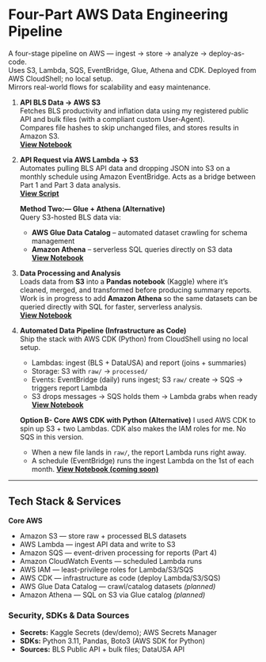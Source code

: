 # Four-Part AWS Data Engineering Pipeline
A four-stage pipeline on AWS — ingest → store → analyze → deploy-as-code.  
Uses S3, Lambda, SQS, EventBridge, Glue, Athena and CDK.  Deployed from AWS CloudShell; no local setup.  
Mirrors real-world flows for scalability and easy maintenance.

1. **API BLS Data → AWS S3**  
   Fetches BLS productivity and inflation data using my registered public API and bulk files (with a compliant custom User-Agent).  
   Compares file hashes to skip unchanged files, and stores results in Amazon S3.  
   **[View Notebook](s3-pipeline-bls-api-part1.ipynb)**

2. **API Request via AWS Lambda → S3**  
   Automates pulling BLS API data and dropping JSON into S3 on a monthly schedule using Amazon EventBridge.
   Acts as a bridge between Part 1 and Part 3 data analysis.  
   **[View Script](https://github.com/ScottySchmidt/AWS_DataEngineer_API/blob/main/lambda_bls_api_part2.py)**

   **Method Two:— Glue + Athena (Alternative)**  
   Query S3-hosted BLS data via:  
   - **AWS Glue Data Catalog** – automated dataset crawling for schema management  
   - **Amazon Athena** – serverless SQL queries directly on S3 data  
   **[View Notebook](glue-athena-part2-5a.ipynb)**

3. **Data Processing and Analysis**  
   Loads data from **S3** into a **Pandas notebook** (Kaggle) where it’s cleaned, merged, and transformed before producing summary reports.  
   Work is in progress to add **Amazon Athena** so the same datasets can be queried directly with SQL for faster, serverless analysis.  
   **[View Notebook](aws-data-pipeline-warehouse-part3.ipynb)**

4. **Automated Data Pipeline (Infrastructure as Code)**  
   Ship the stack with AWS CDK (Python) from CloudShell using no local setup.
   - Lambdas: ingest (BLS + DataUSA) and report (joins + summaries)
   - Storage: S3 with `raw/` → `processed/`
   - Events: EventBridge (daily) runs ingest; S3 `raw/` create → SQS → triggers report Lambda
   - S3 drops messages → SQS holds them → Lambda grabs when ready
   **[View Notebook](https://github.com/ScottySchmidt/AWS_DataEngineer_API/blob/main/iac-cloudshell-cdk-part4.ipynb)**

   **Option B- Core AWS CDK with Python (Alternative)** 
    I used AWS CDK to spin up S3 + two Lambdas. CDK also makes the IAM roles for me. No SQS in this version.
    - When a new file lands in `raw/`, the report Lambda runs right away.
    - A schedule (EventBridge) runs the ingest Lambda on the 1st of each month.
    **[View Notebook (coming soon)](https://github.com/ScottySchmidt/AWS_DataEngineer_API/blob/main/iac-cloudshell-cdk-part4.ipynb)**

---
## Tech Stack & Services
**Core AWS**
- Amazon S3 — store raw + processed BLS datasets
- AWS Lambda — ingest API data and write to S3
- Amazon SQS — event-driven processing for reports (Part 4)
- Amazon CloudWatch Events — scheduled Lambda runs
- AWS IAM — least-privilege roles for Lambda/S3/SQS
- AWS CDK — infrastructure as code (deploy Lambda/S3/SQS)
- AWS Glue Data Catalog — crawl/catalog datasets *(planned)*
- Amazon Athena — SQL on S3 via Glue catalog *(planned)*

### Security, SDKs & Data Sources
- **Secrets:** Kaggle Secrets (dev/demo); AWS Secrets Manager
- **SDKs:** Python 3.11, Pandas, Boto3 (AWS SDK for Python)
- **Sources:** BLS Public API + bulk files; DataUSA API
